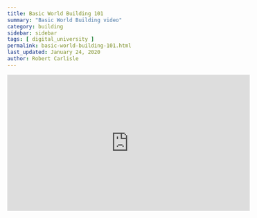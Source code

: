 ```yaml
---
title: Basic World Building 101
summary: "Basic World Building video"
category: building
sidebar: sidebar
tags: [ digital_university ]
permalink: basic-world-building-101.html
last_updated: January 24, 2020
author: Robert Carlisle
---
```



<iframe width="560" height="315" src="https://www.youtube.com/embed/KE0xRNkotNs" frameborder="0" allow="accelerometer; autoplay; encrypted-media; gyroscope; picture-in-picture" allowfullscreen></iframe>